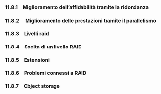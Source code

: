 ### 11.8.1 Miglioramento dell’affidabilità tramite la ridondanza
### 11.8.2  Miglioramento delle prestazioni tramite il parallelismo
### 11.8.3 Livelli raid
### 11.8.4 Scelta di un livello RAID
### 11.8.5 Estensioni
### 11.8.6 Problemi connessi a RAID
### 11.8.7 Object storage